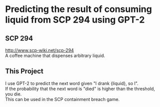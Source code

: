 # Predicting the result of consuming liquid from SCP 294 using GPT-2
## SCP 294
http://www.scp-wiki.net/scp-294  
A coffee machine that dispenses arbitrary liquid.  

## This Project
I use GPT-2 to predict the next word given "I drank {liquid}, so I".  
If the probability that the next word is "died" is higher than the threshold, you die.  
This can be used in the SCP containment breach game.  
